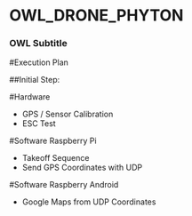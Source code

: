 # OWL_DRONE_PHYTON


### OWL Subtitle

#Execution Plan

##Initial Step:

#Hardware
* GPS / Sensor Calibration
* ESC Test

#Software Raspberry Pi
* Takeoff Sequence 
* Send GPS Coordinates with UDP 

#Software Raspberry Android
* Google Maps from UDP Coordinates  






